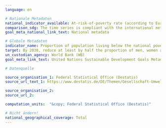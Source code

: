 ```yaml
---
language: en

# Nationale Metadaten
national_indicator_available: At-risk-of-poverty rate (according to Eurostat definition)
comparison_sdg: The time series is compliant with the international metadata description.
goal_meta_national_link_text: National metadata

# Globale Metadaten
indicator_name: Proportion of population living below the national poverty line, by sex and age
target: By 2030, reduce at least by half the proportion of men, women and children of all ages living in poverty in all its dimensions according to national definitions.
un_custodian_agency: World Bank (WB)
goal_meta_link_text: United Nations Sustainable Development Goals Metadata

# Datenquelle

source_organisation_1: Federal Statistical Office (Destatis)
source_url_text_1: https://www.destatis.de/DE/Themen/Gesellschaft-Umwelt/Einkommen-Konsum-Lebensbedingungen/Lebensbedingungen-Armutsgefaehrdung/_inhalt.html#sprg233586

source_organisation_2:
source_url_2:

computation_units:  "&copy; Federal Statistical Office (Destatis)"

# Nicht ändern!
national_geographical_coverage: Total
---
```

